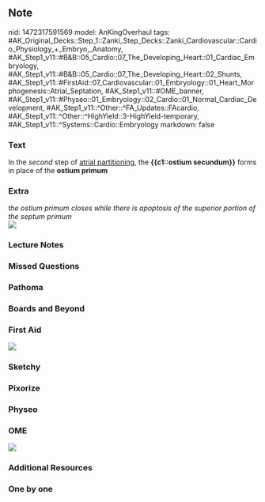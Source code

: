 ## Note
nid: 1472317591569
model: AnKingOverhaul
tags: #AK_Original_Decks::Step_1::Zanki_Step_Decks::Zanki_Cardiovascular::Cardio_Physiology_+_Embryo,_Anatomy, #AK_Step1_v11::#B&B::05_Cardio::07_The_Developing_Heart::01_Cardiac_Embryology, #AK_Step1_v11::#B&B::05_Cardio::07_The_Developing_Heart::02_Shunts, #AK_Step1_v11::#FirstAid::07_Cardiovascular::01_Embryology::01_Heart_Morphogenesis::Atrial_Septation, #AK_Step1_v11::#OME_banner, #AK_Step1_v11::#Physeo::01_Embryology::02_Cardio::01_Normal_Cardiac_Development, #AK_Step1_v11::^Other::^FA_Updates::FAcardio, #AK_Step1_v11::^Other::^HighYield::3-HighYield-temporary, #AK_Step1_v11::^Systems::Cardio::Embryology
markdown: false

### Text
<div>
  In the <i>second</i> step of <u>atrial partitioning</u>, the
  <b>{{c1::ostium secundum}}</b> forms in place of the <b>ostium
  primum</b>
</div>

### Extra
<div>
  <i>the ostium primum closes while there is apoptosis of the
  superior portion of the septum primum</i>
</div>
<div>
  <i><img src="paste-366257631133995.jpg"></i>
</div>

### Lecture Notes


### Missed Questions


### Pathoma


### Boards and Beyond


### First Aid
<img src="paste-481787956429924.jpg">

### Sketchy


### Pixorize


### Physeo


### OME
<div class="ome-widget">
  <a href="https://onlinemeded.org?ref=anki"><img src=
  "_OME_AnkiFlashcards_General_4.png"></a>
</div>

### Additional Resources


### One by one

